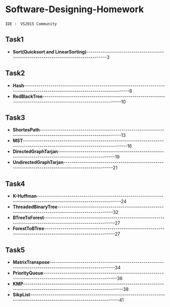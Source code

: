 # Software-Designing-Homework #
    IDE :　VS2015 Community
Task1
------------

* **Sort(Quicksort and LinearSorting)**------------------------------------------------------------------------------------3
    


Task2
------------  

* **Hash**------------------------------------------------------------------------------------------------------------------------------8
* **RedBlackTree**-----------------------------------------------------------------------------------------------------------------10



Task3
------------

* **ShortesPath**------------------------------------------------------------------------------------------------------------------13
* **MST**-----------------------------------------------------------------------------------------------------------------------------16
* **DirectedGraphTarjan**------------------------------------------------------------------------------------------------------19
* **UndirectedGraphTarjan**--------------------------------------------------------------------------------------------------21




Task4
------------

* **K-Huffman**-------------------------------------------------------------------------------------------------------------------24
* **ThreadedBinaryTree**-----------------------------------------------------------------------------------------------------32
* **BTreeToForest**-------------------------------------------------------------------------------------------------------------27
* **ForestToBTree**-------------------------------------------------------------------------------------------------------------27




Task5
------------

* **MatrixTranspose**----------------------------------------------------------------------------------------------------------34
* **PriorityQueue**--------------------------------------------------------------------------------------------------------------36
* **KMP**---------------------------------------------------------------------------------------------------------------------------38
* **SikpList**----------------------------------------------------------------------------------------------------------------------41




